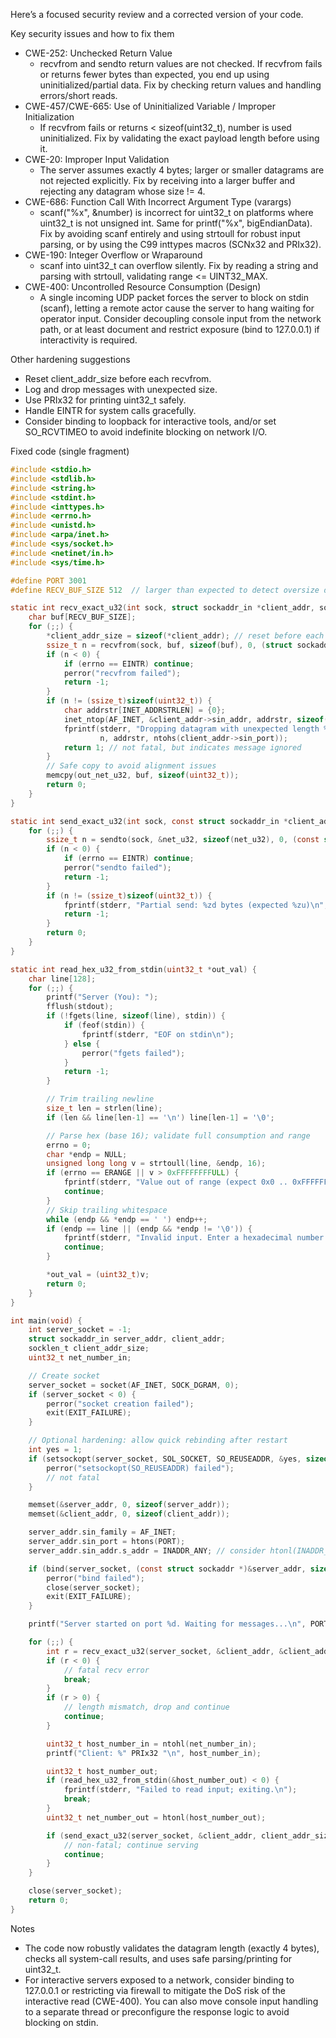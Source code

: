 Here’s a focused security review and a corrected version of your code.

Key security issues and how to fix them
- CWE-252: Unchecked Return Value
  - recvfrom and sendto return values are not checked. If recvfrom fails or returns fewer bytes than expected, you end up using uninitialized/partial data. Fix by checking return values and handling errors/short reads.
- CWE-457/CWE-665: Use of Uninitialized Variable / Improper Initialization
  - If recvfrom fails or returns < sizeof(uint32_t), number is used uninitialized. Fix by validating the exact payload length before using it.
- CWE-20: Improper Input Validation
  - The server assumes exactly 4 bytes; larger or smaller datagrams are not rejected explicitly. Fix by receiving into a larger buffer and rejecting any datagram whose size != 4.
- CWE-686: Function Call With Incorrect Argument Type (varargs)
  - scanf("%x", &number) is incorrect for uint32_t on platforms where uint32_t is not unsigned int. Same for printf("%x", bigEndianData). Fix by avoiding scanf entirely and using strtoull for robust input parsing, or by using the C99 inttypes macros (SCNx32 and PRIx32).
- CWE-190: Integer Overflow or Wraparound
  - scanf into uint32_t can overflow silently. Fix by reading a string and parsing with strtoull, validating range <= UINT32_MAX.
- CWE-400: Uncontrolled Resource Consumption (Design)
  - A single incoming UDP packet forces the server to block on stdin (scanf), letting a remote actor cause the server to hang waiting for operator input. Consider decoupling console input from the network path, or at least document and restrict exposure (bind to 127.0.0.1) if interactivity is required.

Other hardening suggestions
- Reset client_addr_size before each recvfrom.
- Log and drop messages with unexpected size.
- Use PRIx32 for printing uint32_t safely.
- Handle EINTR for system calls gracefully.
- Consider binding to loopback for interactive tools, and/or set SO_RCVTIMEO to avoid indefinite blocking on network I/O.

Fixed code (single fragment)
```c
#include <stdio.h>
#include <stdlib.h>
#include <string.h>
#include <stdint.h>
#include <inttypes.h>
#include <errno.h>
#include <unistd.h>
#include <arpa/inet.h>
#include <sys/socket.h>
#include <netinet/in.h>
#include <sys/time.h>

#define PORT 3001
#define RECV_BUF_SIZE 512  // larger than expected to detect oversize datagrams

static int recv_exact_u32(int sock, struct sockaddr_in *client_addr, socklen_t *client_addr_size, uint32_t *out_net_u32) {
    char buf[RECV_BUF_SIZE];
    for (;;) {
        *client_addr_size = sizeof(*client_addr); // reset before each call
        ssize_t n = recvfrom(sock, buf, sizeof(buf), 0, (struct sockaddr *)client_addr, client_addr_size);
        if (n < 0) {
            if (errno == EINTR) continue;
            perror("recvfrom failed");
            return -1;
        }
        if (n != (ssize_t)sizeof(uint32_t)) {
            char addrstr[INET_ADDRSTRLEN] = {0};
            inet_ntop(AF_INET, &client_addr->sin_addr, addrstr, sizeof(addrstr));
            fprintf(stderr, "Dropping datagram with unexpected length %zd from %s:%u\n",
                    n, addrstr, ntohs(client_addr->sin_port));
            return 1; // not fatal, but indicates message ignored
        }
        // Safe copy to avoid alignment issues
        memcpy(out_net_u32, buf, sizeof(uint32_t));
        return 0;
    }
}

static int send_exact_u32(int sock, const struct sockaddr_in *client_addr, socklen_t client_addr_size, uint32_t net_u32) {
    for (;;) {
        ssize_t n = sendto(sock, &net_u32, sizeof(net_u32), 0, (const struct sockaddr *)client_addr, client_addr_size);
        if (n < 0) {
            if (errno == EINTR) continue;
            perror("sendto failed");
            return -1;
        }
        if (n != (ssize_t)sizeof(uint32_t)) {
            fprintf(stderr, "Partial send: %zd bytes (expected %zu)\n", n, sizeof(uint32_t));
            return -1;
        }
        return 0;
    }
}

static int read_hex_u32_from_stdin(uint32_t *out_val) {
    char line[128];
    for (;;) {
        printf("Server (You): ");
        fflush(stdout);
        if (!fgets(line, sizeof(line), stdin)) {
            if (feof(stdin)) {
                fprintf(stderr, "EOF on stdin\n");
            } else {
                perror("fgets failed");
            }
            return -1;
        }

        // Trim trailing newline
        size_t len = strlen(line);
        if (len && line[len-1] == '\n') line[len-1] = '\0';

        // Parse hex (base 16); validate full consumption and range
        errno = 0;
        char *endp = NULL;
        unsigned long long v = strtoull(line, &endp, 16);
        if (errno == ERANGE || v > 0xFFFFFFFFULL) {
            fprintf(stderr, "Value out of range (expect 0x0 .. 0xFFFFFFFF)\n");
            continue;
        }
        // Skip trailing whitespace
        while (endp && *endp == ' ') endp++;
        if (endp == line || (endp && *endp != '\0')) {
            fprintf(stderr, "Invalid input. Enter a hexadecimal number (e.g., 1A2B3C4D).\n");
            continue;
        }

        *out_val = (uint32_t)v;
        return 0;
    }
}

int main(void) {
    int server_socket = -1;
    struct sockaddr_in server_addr, client_addr;
    socklen_t client_addr_size;
    uint32_t net_number_in;

    // Create socket
    server_socket = socket(AF_INET, SOCK_DGRAM, 0);
    if (server_socket < 0) {
        perror("socket creation failed");
        exit(EXIT_FAILURE);
    }

    // Optional hardening: allow quick rebinding after restart
    int yes = 1;
    if (setsockopt(server_socket, SOL_SOCKET, SO_REUSEADDR, &yes, sizeof(yes)) < 0) {
        perror("setsockopt(SO_REUSEADDR) failed");
        // not fatal
    }

    memset(&server_addr, 0, sizeof(server_addr));
    memset(&client_addr, 0, sizeof(client_addr));

    server_addr.sin_family = AF_INET;
    server_addr.sin_port = htons(PORT);
    server_addr.sin_addr.s_addr = INADDR_ANY; // consider htonl(INADDR_LOOPBACK) for local-only interactive use

    if (bind(server_socket, (const struct sockaddr *)&server_addr, sizeof(server_addr)) < 0) {
        perror("bind failed");
        close(server_socket);
        exit(EXIT_FAILURE);
    }

    printf("Server started on port %d. Waiting for messages...\n", PORT);

    for (;;) {
        int r = recv_exact_u32(server_socket, &client_addr, &client_addr_size, &net_number_in);
        if (r < 0) {
            // fatal recv error
            break;
        }
        if (r > 0) {
            // length mismatch, drop and continue
            continue;
        }

        uint32_t host_number_in = ntohl(net_number_in);
        printf("Client: %" PRIx32 "\n", host_number_in);

        uint32_t host_number_out;
        if (read_hex_u32_from_stdin(&host_number_out) < 0) {
            fprintf(stderr, "Failed to read input; exiting.\n");
            break;
        }
        uint32_t net_number_out = htonl(host_number_out);

        if (send_exact_u32(server_socket, &client_addr, client_addr_size, net_number_out) < 0) {
            // non-fatal; continue serving
            continue;
        }
    }

    close(server_socket);
    return 0;
}
```

Notes
- The code now robustly validates the datagram length (exactly 4 bytes), checks all system-call results, and uses safe parsing/printing for uint32_t.
- For interactive servers exposed to a network, consider binding to 127.0.0.1 or restricting via firewall to mitigate the DoS risk of the interactive read (CWE-400). You can also move console input handling to a separate thread or preconfigure the response logic to avoid blocking on stdin.